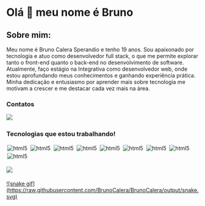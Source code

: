 # Olá 👋 meu nome é Bruno 

## Sobre mim:
Meu nome é Bruno Calera Sperandio e tenho 19 anos. Sou apaixonado por tecnologia e atuo como desenvolvedor full stack, o que me permite explorar tanto o front-end quanto o back-end no desenvolvimento de software. Atualmente, faço estágio na Integrativa como desenvolvedor web, onde estou aprofundando meus conhecimentos e ganhando experiência prática. Minha dedicação e entusiasmo por aprender mais sobre tecnologia me motivam a crescer e me destacar cada vez mais na área.

### Contatos
  <div>
    <a href = "mailto:brunocalerasp@gmail.com"><img src="https://img.shields.io/badge/Gmail-D14836?style=for-the-badge&logo=gmail&logoColor=white" target="_blank"></a>
  </div>

  ### Tecnologias que estou trabalhando!
<div style="display:inline_block;margin:0 0 0 0;">
<img style="margin:2px 2px 2px 2px;" align="center" alt="html5" src="https://img.shields.io/badge/C%23-239120?style=for-the-badge&logo=c-sharp&logoColor=white"/>
<img style="margin:2px 2px 2px 2px;" align="center" alt="html5" src="https://img.shields.io/badge/HTML5-E34F26?style=for-the-badge&logo=html5&logoColor=white"/>
<img style="margin:2px 2px 2px 2px;" align="center" alt="html5" src="https://img.shields.io/badge/CSS3-1572B6?style=for-the-badge&logo=css3&logoColor=white"/>
<img style="margin:2px 2px 2px 2px;" align="center" alt="html5" src="https://img.shields.io/badge/JavaScript-323330?style=for-the-badge&logo=javascript&logoColor=F7DF1E"/>
<img style="margin:2px 2px 2px 2px;" align="center" alt="html5" src="https://img.shields.io/badge/TypeScript-007ACC?style=for-the-badge&logo=typescript&logoColor=white"/>
<img style="margin:2px 2px 2px 2px;" align="center" alt="html5" src="https://img.shields.io/badge/Angular-DD0031?style=for-the-badge&logo=angular&logoColor=whit"/>
<img style="margin:2px 2px 2px 2px;" align="center" alt="html5" src="https://img.shields.io/badge/Bootstrap-563D7C?style=for-the-badge&logo=bootstrap&logoColor=white"/>
<img style="margin:2px 2px 2px 2px;" align="center" alt="html5" src="https://img.shields.io/badge/PostgreSQL-316192?style=for-the-badge&logo=postgresql&logoColor=white"/>
<img style="margin:2px 2px 2px 2px;" align="center" alt="html5" src="https://img.shields.io/badge/MongoDB-4EA94B?style=for-the-badge&logo=mongodb&logoColor=white"/>
</div>
</br>
<div>
<a href="https://github.com/BrunoCalera">
<img height="180em" src="https://github-readme-stats.vercel.app/api/top-langs/?username=BrunoCalera&layout=compact&langs_count=7&theme=midnight-purple"/>
</div>
</br>
![snake gif](https://raw.githubusercontent.com/BrunoCalera/BrunoCalera/output/snake.svg)
